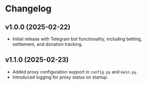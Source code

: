 # Changelog

## v1.0.0 (2025-02-22)
- Initial release with Telegram bot functionality, including betting, settlement, and donation tracking.

## v1.1.0 (2025-02-23)
- Added proxy configuration support in `config.py` and `main.py`.
- Introduced logging for proxy status on startup.